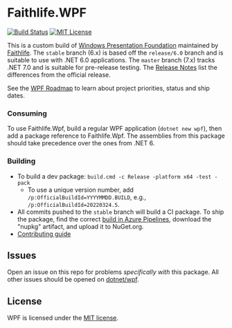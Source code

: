 # Faithlife.WPF

[![Build Status](https://dev.azure.com/Faithlife/WPF/_apis/build/status/Faithlife.wpf?branchName=stable)](https://dev.azure.com/Faithlife/WPF/_build/latest?definitionId=11&branchName=stable) [![MIT License](https://img.shields.io/badge/license-MIT-green.svg)](https://github.com/Faithlife/wpf/blob/stable/LICENSE.TXT)

This is a custom build of [Windows Presentation Foundation](https://github.com/dotnet/wpf) maintained by [Faithlife](https://faithlife.codes/).
The `stable` branch (6.x) is based off the `release/6.0` branch and is suitable to use with .NET 6.0 applications. The `master` branch (7.x) tracks .NET 7.0 and is suitable for pre-release testing.
The [Release Notes](ReleaseNotes.md) list the differences from the official release.

See the [WPF Roadmap](roadmap.md) to learn about project priorities, status and ship dates.

### Consuming

To use Faithlife.Wpf, build a regular WPF application (`dotnet new wpf`), then add a package reference to Faithlife.Wpf. The assemblies from this package should take precedence over the ones from .NET 6.

### Building

* To build a dev package: `build.cmd -c Release -platform x64 -test -pack`
  * To use a unique version number, add `/p:OfficialBuildId=YYYYMMDD.BUILD`, e.g., `/p:OfficialBuildId=20220324.5`.
* All commits pushed to the `stable` branch will build a CI package. To ship the package, find the correct [build in Azure Pipelines](https://dev.azure.com/Faithlife/WPF/_build?definitionId=11&_a=summary), download the "nupkg" artifact, and upload it to NuGet.org.
* [Contributing guide](Documentation/contributing.md)

## Issues

Open an issue on this repo for problems _specifically with_ this package. All other issues should be opened on [dotnet/wpf](https://github.com/dotnet/wpf/issues).

## License

WPF is licensed under the [MIT license](LICENSE.TXT).
